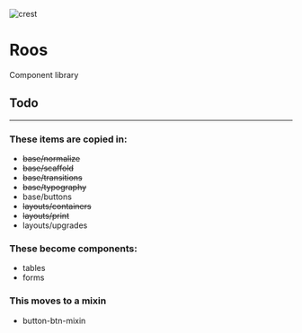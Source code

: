 
![crest](https://secure.gravatar.com/avatar/aa8ea677b07f626479fd280049b0e19f?s=75)

# Roos

Component library

## Todo

-----

### These items are copied in:
- ~~base/normalize~~
- ~~base/scaffold~~
- ~~base/transitions~~
- ~~base/typography~~
- base/buttons
- ~~layouts/containers~~
- ~~layouts/print~~
- layouts/upgrades

### These become components:
- tables
- forms

### This moves to a mixin
- button-btn-mixin

